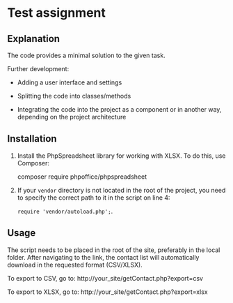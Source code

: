 # Test assignment


## Explanation

The code provides a minimal solution to the given task.

Further development:
- Adding a user interface and settings

- Splitting the code into classes/methods

- Integrating the code into the project as a component or in another way, depending on the project architecture

## Installation

1) Install the PhpSpreadsheet library for working with XLSX. To do this, use Composer:


	composer require phpoffice/phpspreadsheet

2) If your `vendor` directory is not located in the root of the project,
   you need to specify the correct path to it in the script on line 4:

   `require 'vendor/autoload.php';`.

## Usage

The script needs to be placed in the root of the site, preferably in the local folder.
After navigating to the link, the contact list will automatically download in the requested format (CSV/XLSX).

To export to CSV, go to: http://your_site/getContact.php?export=csv

To export to XLSX, go to: http://your_site/getContact.php?export=xlsx
